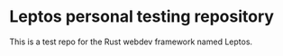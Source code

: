 # Leptos personal testing repository
This is a test repo for the Rust webdev framework named Leptos.
